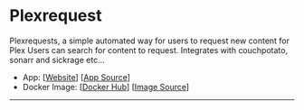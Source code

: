 # Plexrequest

Plexrequests, a simple automated way for users to request new content for Plex Users can search for content to request. Integrates with couchpotato, sonarr and sickrage etc...

- App: [[Website](http://apps-website)] [[App Source](https://github.com/linuxserver-archive/docker-plexrequests)]
- Docker Image: [[Docker Hub](https://hub.docker.com/)] [[Image Source](https://hub.docker.com/r/linuxserver/ombi/)]

---